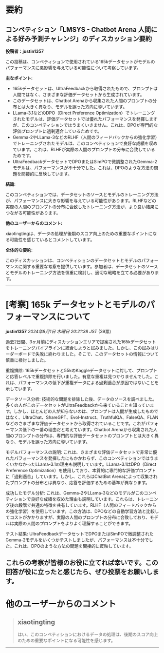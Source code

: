# 要約 
## コンペティション「LMSYS - Chatbot Arena 人間による好み予測チャレンジ」のディスカッション要約

**投稿者：justin1357**

この投稿は、コンペティションで使用されている165kデータセットがモデルのパフォーマンスに悪影響を与えている可能性について考察しています。

**主なポイント:**

* 165kデータセットは、UltraFeedbackから取得されたもので、プロンプトは人間ではなく、さまざまな評価データセットから生成されています。
* このデータセットは、Chatbot Arenaから収集された人間のプロンプトの分布とは大きく異なり、モデルを誤った方向に導いています。
* LLama-3.1などのDPO（Direct Preference Optimization）でトレーニングされたモデルは、評価データセットでは優れたパフォーマンスを発揮しますが、このコンペティションではうまくいきません。これは、DPOが専門的な評価プロンプトに過剰適合しているためです。
* Gemma-2やLLama-3などのRLHF（人間のフィードバックからの強化学習）でトレーニングされたモデルは、このコンペティションで良好な成績を収めています。これは、RLHFが実際の人間のプロンプトの分布に合致しているためです。
* UltraFeedbackデータセットでDPOまたはSimPOで微調整されたGemma-2モデルは、パフォーマンスが不十分でした。これは、DPOのような方法の問題を間接的に反映しています。

**結論:**

このコンペティションでは、データセットのソースとモデルのトレーニング方法が、パフォーマンスに大きな影響を与えている可能性があります。RLHFなどの実際の人間のプロンプトの分布に合致したトレーニング方法が、より良い結果につながる可能性があります。

**他のユーザーからのコメント:**

xiaotingtingは、データの処理が後期のスコア向上のための重要なポイントになる可能性を感じているとコメントしています。

**全体的な要約:**

このディスカッションは、コンペティションのデータセットとモデルのパフォーマンスに関する重要な考察を提供しています。参加者は、データセットのソースとモデルのトレーニング方法を慎重に検討し、適切な戦略を立てる必要があります。


---
# [考察] 165k データセットとモデルのパフォーマンスについて

**justin1357** *2024年8月1日 木曜日 20:21:38 JST* (39票)

過去2日間、3ヶ月前にディスカッションエリアで提案された165kデータセットをトレーニングパイプラインに統合しようと試みました。しかし、この試みはリーダーボードで失敗に終わりました。そこで、このデータセットの情報について慎重に検討しました。

重複排除: 165kデータセットと55kのKaggleデータセットに対して、プロンプトと応答レベルで重複排除を行いました。有意な重複は見つかりませんでした。これは、パフォーマンスの低下が重複データによる過剰適合が原因ではないことを示しています。

データソース分析: 技術的な問題を排除した後、データのソースを調べました。多くの人がこのデータセットがUltraFeedbackから来ていることを知っています。しかし、ほとんどの人が知らないのは、プロンプトは人間が生成したものではなく、UltraChat、ShareGPT、Evol-Instruct、TruthfulQA、FalseQA、FLANなどのさまざまな評価データセットから取得されていることです。これがパフォーマンス低下の一番の理由だと考えています。Chatbot Arenaから収集された人間のプロンプトの分布は、専門的な評価データセットのプロンプトとは大きく異なり、モデルを誤った方向に導いています。

モデルパフォーマンスの説明: これは、さまざまな評価データセットで非常に優れたパフォーマンスを発揮したにもかかわらず、このコンペティションではうまくいかなかったLLama-3.1の理由も説明しています。LLama-3.1はDPO（Direct Preference Optimization）を使用しており、本質的に専門的な評価プロンプトに「過剰適合」しています。しかし、これらはChatBot Arenaによって収集されたプロンプトの分布とは異なり、応答を評価するための基準が異なります。

成功したモデル分析: これは、Gemma-2やLLama-3などのモデルがこのコンペティションで良好な成績を収めた理由も説明しています。これらは、トレーニング後の段階で共通の特徴を共有しています。RLHF（人間のフィードバックからの強化学習）を使用しています。この方法は、DPOなどの自動学習方法と比較してコストがかかりますが、実際の人間のプロンプトの分布に合致しており、モデルは実際の人間のプロンプトをよりよく理解することができます。

テスト結果: UltraFeedbackデータセットでDPOまたはSimPOで微調整されたGemma-2モデルをいくつかテストしましたが、パフォーマンスは不十分でした。これは、DPOのような方法の問題を間接的に反映しています。

これらの考察が皆様のお役に立てれば幸いです。この回答が役に立ったと感じたら、ぜひ投票をお願いします。
---
 # 他のユーザーからのコメント
> ## xiaotingting
> 
> はい、このコンペティションにおけるデータの処理は、後期のスコア向上のための重要なポイントになる可能性を感じます。
> 
> 
> 
---

